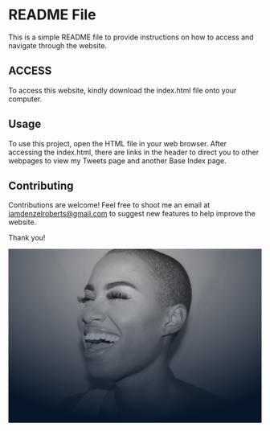 # README File
This is a simple README file to provide instructions on how to access and navigate through the website.


## ACCESS

To access this website, kindly download the index.html file onto your computer.

## Usage

To use this project, open the HTML file in your web browser.
After accessing the index.html, there are links in the header to direct you to other webpages to view my Tweets page and another Base Index page.

## Contributing

Contributions are welcome! Feel free to shoot me an email at iamdenzelroberts@gmail.com to suggest new features to help improve the website.

Thank you!

![Alt text](image.png)



